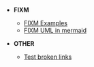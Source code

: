 - **FIXM**
  - [FIXM Examples](fixm/Example.md)
  - [FIXM UML in mermaid](fixm/FIXM_UML_in_mermaid.md)
  
- **OTHER**
   - [Test broken links](test_links.md)
  
